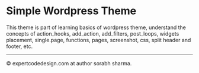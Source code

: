 # Simple Wordpress Theme

This theme is part of learning basics of wordpress theme, understand the concepts of action_hooks, add_action, add_filters, post_loops, widgets placement, single.page, functions, pages, screenshot, css, split header and footer, etc.

--------------
&copy; expertcodedesign.com at author sorabh sharma.
